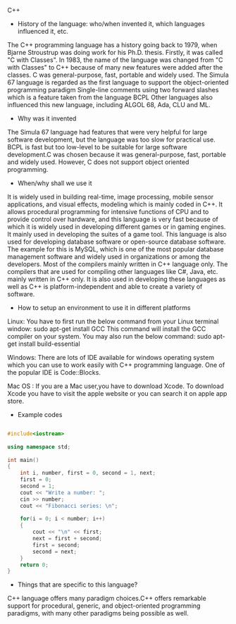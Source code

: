 C++

- History of the language: who/when invented it, which languages influenced it, etc.

The C++ programming language has a history going back to 1979, when Bjarne Stroustrup was doing work for his Ph.D. thesis. Firstly, it was called "C with Classes". In 1983, the name of the language was changed from "C with Classes" to C++ because of many new features were added after the classes.
C was general-purpose, fast, portable and widely used. 
The Simula 67 language is regarded as the first language to support the object-oriented programming paradigm
Single-line comments using two forward slashes which is a feature taken from the language BCPL
Other languages also influenced this new language, including ALGOL 68, Ada, CLU and ML.

- Why was it invented

The Simula 67 language had features that were very helpful for large software development, but the language was too slow for practical use. BCPL is fast but too low-level to be suitable for large software development.C was chosen because it was general-purpose, fast, portable and widely used. However, C does not support object oriented programming. 

- When/why shall we use it

It is widely used in building real-time, image processing, mobile sensor applications, and visual effects, modeling which is mainly coded in C++. It allows procedural programming for intensive functions of CPU and to provide control over hardware, and this language is very fast because of which it is widely used in developing different games or in gaming engines. It mainly used in developing the suites of a game tool. This language is also used for developing database software or open-source database software. The example for this is MySQL, which is one of the most popular database management software and widely used in organizations or among the developers. Most of the compilers mainly written in C++ language only. The compilers that are used for compiling other languages like C#, Java, etc. mainly written in C++ only. It is also used in developing these languages as well as C++ is platform-independent and able to create a variety of software.


- How to setup an environment to use it in different platforms

Linux: You have to first run the below command from your Linux terminal window:
sudo apt-get install GCC
This command will install the GCC compiler on your system. You may also run the below command:
sudo apt-get install build-essential

Windows: There are lots of IDE available for windows operating system which you can use to work easily with C++ programming language. One of the popular IDE is Code::Blocks.

Mac OS : If you are a Mac user,you have to download Xcode. To download Xcode you have to visit the apple website or you can search it on apple app store.

- Example codes
```C++

#include<iostream>
 
using namespace std;
  
int main()
{
    int i, number, first = 0, second = 1, next;
    first = 0;
    second = 1;
    cout << "Write a number: "; 
    cin >> number;
    cout << "Fibonacci series: \n";
     
    for(i = 0; i < number; i++)
    {
        cout << "\n" << first;
        next = first + second;
        first = second;
        second = next;
    }
    return 0;
}
```

- Things that are specific to this language?

C++ language offers many paradigm choices.C++ offers remarkable support for procedural, generic, and object-oriented programming paradigms, with many other paradigms being possible as well. 

